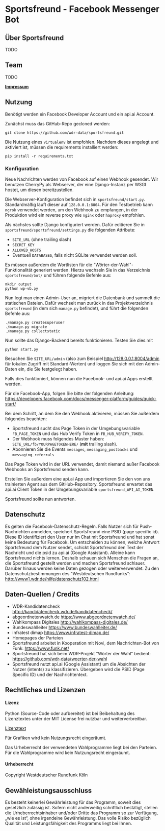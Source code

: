 # Sportsfreund - Facebook Messenger Bot 

## Über Sportsfreund
TODO

## Team 
TODO

[**Impressum**](http://www1.wdr.de/impressum/index.html)

## Nutzung
Benötigt werden ein Facebook Developer Account und ein api.ai Account.

Zunächst muss das GitHub-Repo gecloned werden:

```
git clone https://github.com/wdr-data/sportsfreund.git
```

Die Nutzung eines `virtualenv` ist empfohlen. Nachdem dieses angelegt und aktiviert ist, müssen die requirements installiert werden:

```
pip install -r requirements.txt
```

### Konfiguration
Neue Nachrichten werden von Facebook auf einen Webhook gesendet. Wir benutzen CherryPy als Webserver, der eine Django-Instanz per WSGI hostet, um diesen bereitzustellen. 

Die Webserver-Konfiguration befindet sich in `sportsfreund/start.py`. Standardmäßig läuft dieser auf `128.0.0.1:8004`. Für den Testbetrieb kann `ngrok` verwendet werden, um den Webhook zu empfangen, in der Produktion wird ein reverse proxy wie `nginx` oder `haproxy` empfohlen.

Als nächstes sollte Django konfiguriert werden. Dafür editieren Sie in `sportsfreund/sportsfreund/settings.py` die folgenden Attribute:
- `SITE_URL` (ohne trailing slash)
- `SECRET_KEY`
- `ALLOWED_HOSTS`
- Eventuell `DATABASES`, falls nicht SQLite verwendet werden soll.

Es müssen außerdem die Wortlisten für die "Wörter-der-Wahl"-Funktionalität generiert werden. Hierzu wechseln Sie in das Verzeichnis `sportsfreund/bot/` und führen folgende Befehle aus:

```
mkdir output
python wp-vb.py
```

Nun legt man einen Admin-User an, migriert die Datenbank und sammelt die statischen Dateien. Dafür wechselt man zurück in das Projektverzeichnis `sportsfreund` (in dem sich `manage.py` befindet), und führt die folgenden Befehle aus:

```
./manage.py createsuperuser
./manage.py migrate
./manage.py collectstatic
```

Nun sollte das Django-Backend bereits funktionieren. Testen Sie dies mit
```
python start.py
```
Besuchen Sie `SITE_URL/admin` (also zum Beispiel http://128.0.0.1:8004/admin für lokalen Zugriff mit Standard-Werten) und loggen Sie sich mit den Admin-Daten ein, die Sie festgelegt haben. 

Falls dies funktioniert, können nun die Facebook- und api.ai Apps erstellt werden.

Für die Facebook-App, folgen Sie bitte der folgenden Anleitung: https://developers.facebook.com/docs/messenger-platform/guides/quick-start/

Bei dem Schritt, an dem Sie den Webhook aktivieren, müssen Sie außerdem folgendes beachten:

- Sportsfreund sucht das Page Token in der Umgebungsvariable `FB_PAGE_TOKEN` und das Hub Verify Token in `FB_HUB_VERIFY_TOKEN`.
- Der Webhook muss folgendes Muster haben: `SITE_URL/fb/YOURPAGETOKENHERE/` (**mit** trailing slash). 
- Abonnieren Sie die Events `messages`, `messaging_postbacks` und `messaging_referrals`
 
Das Page Token wird in der URL verwendet, damit niemand außer Facebook Webhooks an Sportsfreund senden kann.

Erstellen Sie außerdem eine api.ai App und importieren Sie den von uns trainierten Agent aus dem GitHub-Repository. Sportsfreund erwartet das api.ai Client Token in der Umgebungsvariable `sportsfreund_API_AI_TOKEN`.

Sportsfreund sollte nun antworten.

## Datenschutz 
Es gelten die Facebook-Datenschutz-Regeln. Falls Nutzer sich für Push-Nachrichten anmelden, speichert Sportsfreund eine PSID (page specific id). Diese ID identifiziert den User nur im Chat mit Sportsfreund und hat sonst keine Bedeutung für Facebook.
Um entscheiden zu können, welche Antwort Sportsfreund  dem Nutzer sendet, schickt Sportsfreund den Text der Nachricht und die psid zu api.ai (Google Assistant). 
Alleine kann Sportsfreund nichts lernen. Deshalb schauen sich Menschen die Fragen an, die Sportsfreund gestellt werden und machen Sportsfreund schlauer. 
Darüber hinaus werden keine Daten gezogen oder weiterverwendet.
Zu den Datenschutzbestimmungen des "Westdeutschen Rundfunks": http://www1.wdr.de/hilfe/datenschutz102.html

## Daten-Quellen / Credits 
- WDR-Kandidatencheck http://kandidatencheck.wdr.de/kandidatencheck/
- abgeordnetenwatch.de https://www.abgeordnetenwatch.de/
- Wahlkompass Digitales http://wahlkompass-digitales.de/
- Bundeswahlleiter https://www.bundeswahlleiter.de/
- infratest dimap https://www.infratest-dimap.de/
- Homepages der Parteien
- Sportsfreund arbeitet in Kooperation mit Novi, dem Nachrichten-Bot von Funk: https://www.funk.net/
- Sportsfreund hat sich beim WDR-Projekt "Wörter der Wahl" bedient: https://github.com/wdr-data/woerter-der-wahl
- Sportsfreund nutzt api.ai (Google Assistant) um die Absichten der Nutzer (intents) zu klassifizieren. Übergeben wird die PSID (Page Specific ID) und der Nachrichtentext.

## Rechtliches und Lizenzen 

#### Lizenz

Python (Source-Code oder aufbereitet) ist bei Beibehaltung des Lizenztextes unter der MIT License frei nutzbar und weiterverbreitbar.

[Lizenztext](LICENSE)

Für Grafiken wird kein Nutzungsrecht eingeräumt.

Das Urheberrecht der verwendeten Wahlprogramme liegt bei den Parteien. Für die Wahlprogramme wird kein Nutzungsrecht eingeräumt. 

#### Urheberrecht

Copyright Westdeutscher Rundfunk Köln


## Gewähleistungsausschluss 
Es besteht keinerlei Gewährleistung für das Programm, soweit dies gesetzlich zulässig ist. Sofern nicht anderweitig schriftlich bestätigt, stellen die Urheberrechtsinhaber und/oder Dritte das Programm so zur Verfügung, „wie es ist“, ohne irgendeine Gewährleistung. Das volle Risiko bezüglich Qualität und Leistungsfähigkeit des Programms liegt bei Ihnen.

